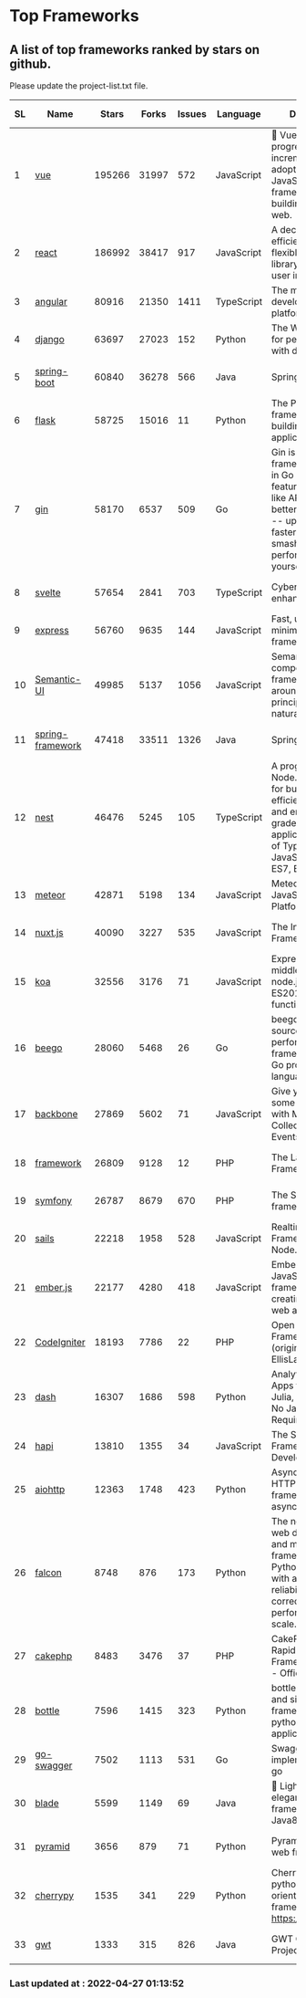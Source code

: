 # Top Frameworks
## A list of top frameworks ranked by stars on github.  
Please update the project-list.txt file.

| SL| Name  | Stars| Forks| Issues | Language | Description | Last Commit |
| --| ------| -----| ---- | ------ | -------- | ----------- | ----------- |
| 1 | [vue](https://github.com/vuejs/vue) | 195266 | 31997 | 572 | JavaScript | 🖖 Vue.js is a progressive, incrementally-adoptable JavaScript framework for building UI on the web. | 2022-02-22 18:38:12 |
| 2 | [react](https://github.com/facebook/react) | 186992 | 38417 | 917 | JavaScript | A declarative, efficient, and flexible JavaScript library for building user interfaces. | 2022-04-27 01:03:08 |
| 3 | [angular](https://github.com/angular/angular) | 80916 | 21350 | 1411 | TypeScript | The modern web developer’s platform | 2022-04-26 18:48:34 |
| 4 | [django](https://github.com/django/django) | 63697 | 27023 | 152 | Python | The Web framework for perfectionists with deadlines. | 2022-04-26 06:44:31 |
| 5 | [spring-boot](https://github.com/spring-projects/spring-boot) | 60840 | 36278 | 566 | Java | Spring Boot | 2022-04-25 18:38:37 |
| 6 | [flask](https://github.com/pallets/flask) | 58725 | 15016 | 11 | Python | The Python micro framework for building web applications. | 2022-04-24 17:20:07 |
| 7 | [gin](https://github.com/gin-gonic/gin) | 58170 | 6537 | 509 | Go | Gin is a HTTP web framework written in Go (Golang). It features a Martini-like API with much better performance -- up to 40 times faster. If you need smashing performance, get yourself some Gin. | 2022-04-26 00:51:13 |
| 8 | [svelte](https://github.com/sveltejs/svelte) | 57654 | 2841 | 703 | TypeScript | Cybernetically enhanced web apps | 2022-04-25 13:09:30 |
| 9 | [express](https://github.com/expressjs/express) | 56760 | 9635 | 144 | JavaScript | Fast, unopinionated, minimalist web framework for node. | 2022-04-25 18:53:28 |
| 10 | [Semantic-UI](https://github.com/Semantic-Org/Semantic-UI) | 49985 | 5137 | 1056 | JavaScript | Semantic is a UI component framework based around useful principles from natural language. | 2018-10-21 20:59:02 |
| 11 | [spring-framework](https://github.com/spring-projects/spring-framework) | 47418 | 33511 | 1326 | Java | Spring Framework | 2022-04-26 13:13:43 |
| 12 | [nest](https://github.com/nestjs/nest) | 46476 | 5245 | 105 | TypeScript | A progressive Node.js framework for building efficient, scalable, and enterprise-grade server-side applications on top of TypeScript & JavaScript (ES6, ES7, ES8) 🚀 | 2022-04-22 06:59:58 |
| 13 | [meteor](https://github.com/meteor/meteor) | 42871 | 5198 | 134 | JavaScript | Meteor, the JavaScript App Platform | 2022-04-11 18:03:52 |
| 14 | [nuxt.js](https://github.com/nuxt/nuxt.js) | 40090 | 3227 | 535 | JavaScript | The Intuitive Vue(2) Framework | 2021-12-17 13:20:07 |
| 15 | [koa](https://github.com/koajs/koa) | 32556 | 3176 | 71 | JavaScript | Expressive middleware for node.js using ES2017 async functions | 2022-04-06 16:09:57 |
| 16 | [beego](https://github.com/beego/beego) | 28060 | 5468 | 26 | Go | beego is an open-source, high-performance web framework for the Go programming language. | 2022-04-25 10:12:24 |
| 17 | [backbone](https://github.com/jashkenas/backbone) | 27869 | 5602 | 71 | JavaScript | Give your JS App some Backbone with Models, Views, Collections, and Events | 2022-04-26 12:19:45 |
| 18 | [framework](https://github.com/laravel/framework) | 26809 | 9128 | 12 | PHP | The Laravel Framework. | 2022-04-26 21:59:32 |
| 19 | [symfony](https://github.com/symfony/symfony) | 26787 | 8679 | 670 | PHP | The Symfony PHP framework | 2022-04-26 17:05:34 |
| 20 | [sails](https://github.com/balderdashy/sails) | 22218 | 1958 | 528 | JavaScript | Realtime MVC Framework for Node.js | 2022-03-19 01:23:36 |
| 21 | [ember.js](https://github.com/emberjs/ember.js) | 22177 | 4280 | 418 | JavaScript | Ember.js - A JavaScript framework for creating ambitious web applications | 2022-04-26 13:29:29 |
| 22 | [CodeIgniter](https://github.com/bcit-ci/CodeIgniter) | 18193 | 7786 | 22 | PHP | Open Source PHP Framework (originally from EllisLab) | 2022-03-03 13:29:55 |
| 23 | [dash](https://github.com/plotly/dash) | 16307 | 1686 | 598 | Python | Analytical Web Apps for Python, R, Julia, and Jupyter. No JavaScript Required. | 2022-04-27 01:10:58 |
| 24 | [hapi](https://github.com/hapijs/hapi) | 13810 | 1355 | 34 | JavaScript | The Simple, Secure Framework Developers Trust | 2022-04-20 02:29:34 |
| 25 | [aiohttp](https://github.com/aio-libs/aiohttp) | 12363 | 1748 | 423 | Python | Asynchronous HTTP client/server framework for asyncio and Python | 2022-04-25 19:30:03 |
| 26 | [falcon](https://github.com/falconry/falcon) | 8748 | 876 | 173 | Python | The no-nonsense web data plane API and microservices framework for Python developers, with a focus on reliability, correctness, and performance at scale. | 2022-04-09 10:56:54 |
| 27 | [cakephp](https://github.com/cakephp/cakephp) | 8483 | 3476 | 37 | PHP | CakePHP: The Rapid Development Framework for PHP - Official Repository | 2022-04-23 02:20:12 |
| 28 | [bottle](https://github.com/bottlepy/bottle) | 7596 | 1415 | 323 | Python | bottle.py is a fast and simple micro-framework for python web-applications. | 2022-03-01 21:05:57 |
| 29 | [go-swagger](https://github.com/go-swagger/go-swagger) | 7502 | 1113 | 531 | Go | Swagger 2.0 implementation for go | 2022-04-20 19:44:32 |
| 30 | [blade](https://github.com/lets-blade/blade) | 5599 | 1149 | 69 | Java | :rocket: Lightning fast and elegant mvc framework for Java8 | 2020-03-22 13:39:23 |
| 31 | [pyramid](https://github.com/Pylons/pyramid) | 3656 | 879 | 71 | Python | Pyramid - A Python web framework | 2022-03-13 22:49:13 |
| 32 | [cherrypy](https://github.com/cherrypy/cherrypy) | 1535 | 341 | 229 | Python | CherryPy is a pythonic, object-oriented HTTP framework.      https://cherrypy.dev | 2022-03-13 22:31:07 |
| 33 | [gwt](https://github.com/gwtproject/gwt) | 1333 | 315 | 826 | Java | GWT Open Source Project | 2022-04-24 18:39:53 |

### Last updated at : 2022-04-27 01:13:52
